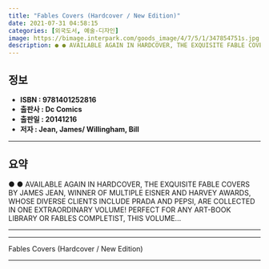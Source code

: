 ```yaml
---
title: "Fables Covers (Hardcover / New Edition)"
date: 2021-07-31 04:58:15
categories: [외국도서, 예술-디자인]
image: https://bimage.interpark.com/goods_image/4/7/5/1/347854751s.jpg
description: ● ● AVAILABLE AGAIN IN HARDCOVER, THE EXQUISITE FABLE COVERS BY JAMES JEAN, WINNER OF MULTIPLE EISNER AND HARVEY AWARDS, WHOSE DIVERSE CLIENTS INCLUDE PRADA A
---
```


## **정보**

- **ISBN : 9781401252816**
- **출판사 : Dc Comics**
- **출판일 : 20141216**
- **저자 : Jean, James/ Willingham, Bill**

------



## **요약**

●  ●  AVAILABLE AGAIN IN HARDCOVER, THE EXQUISITE FABLE COVERS BY JAMES JEAN, WINNER OF MULTIPLE EISNER AND HARVEY AWARDS, WHOSE DIVERSE CLIENTS INCLUDE PRADA AND PEPSI, ARE COLLECTED IN ONE EXTRAORDINARY VOLUME!
PERFECT FOR ANY ART-BOOK LIBRARY OR FABLES COMPLETIST, THIS VOLUME... 

------



------


Fables Covers (Hardcover / New Edition) 

------



